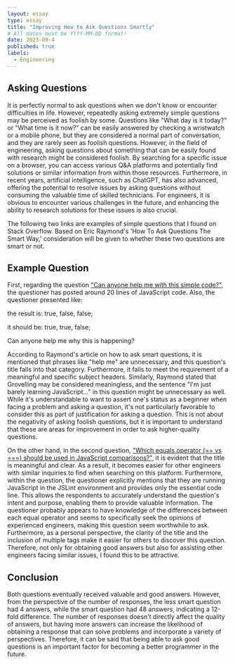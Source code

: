 ```yaml
---
layout: essay
type: essay
title: "Improving How to Ask Questions Smartly"
# All dates must be YYYY-MM-DD format!
date: 2023-09-4
published: true
labels:
  - Engineering
---
```


## Asking Questions

It is perfectly normal to ask questions when we don't know or encounter difficulties in life. However, repeatedly asking extremely simple questions may be perceived as foolish by some. Questions like "What day is it today?" or "What time is it now?" can be easily answered by checking a wristwatch or a mobile phone, but they are considered a normal part of conversation, and they are rarely seen as foolish questions. However, in the field of engineering, asking questions about something that can be easily found with research might be considered foolish. By searching for a specific issue on a browser, you can access various Q&A platforms and potentially find solutions or similar information from within those resources. Furthermore, in recent years, artificial intelligence, such as ChatGPT, has also advanced, offering the potential to resolve issues by asking questions without consuming the valuable time of skilled technicians. For engineers, it is obvious to encounter various challenges in the future, and enhancing the ability to research solutions for these issues is also crucial.

The following two links are examples of simple questions that I found on Stack Overflow. Based on Eric Raymond's 'How To Ask Questions The Smart Way,' consideration will be given to whether these two questions are smart or not.

## Example Question

First, regarding the question ["Can anyone help me with this simple code?"]([http://landoflisp.com/](https://stackoverflow.com/questions/9388193/can-anyone-help-me-with-this-simple-code)), the questioner has posted around 20 lines of JavaScript code. Also, the questioner presented like:

the result is: true, false, false;

it should be: true, true, false;

Can anyone help me why this is happening?


According to Raymond's article on how to ask smart questions, it is mentioned that phrases like "help me" are unnecessary, and this question's title falls into that category. Furthermore, it fails to meet the requirement of a meaningful and specific subject headers. Similarly, Raymond stated that Grovelling may be considered meaningless, and the sentence "I'm just barely learning JavaScript..." in this question might be unnecessary as well. While it's understandable to want to assert one's status as a beginner when facing a problem and asking a question, it's not particularly favorable to consider this as part of justification for asking a question. This is not about the negativity of asking foolish questions, but it is important to understand that these are areas for improvement in order to ask higher-quality questions.


On the other hand, in the second question, ["Which equals operator (== vs ===) should be used in JavaScript comparisons?"](https://stackoverflow.com/questions/359494/which-equals-operator-vs-should-be-used-in-javascript-comparisons), it is evident that the title is meaningful and clear. As a result, it becomes easier for other engineers with similar inquiries to find when searching on this platform. Furthermore, within the question, the questioner explicitly mentions that they are running JavaScript in the JSLint environment and provides only the essential code line. This allows the respondents to accurately understand the question's intent and purpose, enabling them to provide valuable information. The questioner probably appears to have knowledge of the differences between each equal operator and seems to specifically seek the opinions of experienced engineers, making this question seem worthwhile to ask. Furthermore, as a personal perspective, the clarity of the title and the inclusion of multiple tags make it easier for others to discover this question. Therefore, not only for obtaining good answers but also for assisting other engineers facing similar issues, I found this to be attractive.

## Conclusion

Both questions eventually received valuable and good answers. However, from the perspective of the number of responses, the less smart question had 4 answers, while the smart question had 48 answers, indicating a 12-fold difference. The number of responses doesn't directly affect the quality of answers, but having more answers can increase the likelihood of obtaining a response that can solve problems and incorporate a variety of perspectives. Therefore, it can be said that being able to ask good questions is an important factor for becoming a better programmer in the future.
